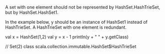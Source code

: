 A set with one element should not be represented by HashSet.HashTrieSet, but by HashSet.HashSet1.

In the example below, y should be an instance of HashSet1 instead of HashTrieSet. A HashTrieSet with one element is redundant.
  
val x = HashSet(1,2)
val y = x - 1
println(y + " " + y.getClass) 

// Set(2) class scala.collection.immutable.HashSet$HashTrieSet

